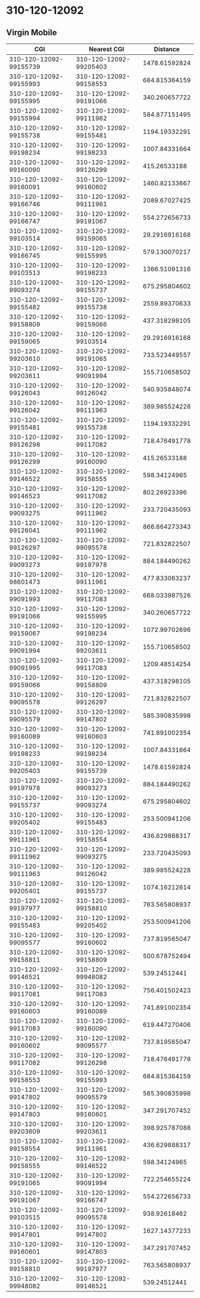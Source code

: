 # 310-120-12092
## Virgin Mobile


| CGI | Nearest CGI | Distance |
|-----|-------------|----------|
| 310-120-12092-99155739 | 310-120-12092-99205403 | 1478.61592824 |
| 310-120-12092-99155993 | 310-120-12092-99158553 | 684.815364159 |
| 310-120-12092-99155995 | 310-120-12092-99191066 | 340.260657722 |
| 310-120-12092-99155994 | 310-120-12092-99111962 | 584.877151495 |
| 310-120-12092-99155738 | 310-120-12092-99155481 | 1194.19332291 |
| 310-120-12092-99198234 | 310-120-12092-99198233 | 1007.84331664 |
| 310-120-12092-99160090 | 310-120-12092-99126299 | 415.26533188 |
| 310-120-12092-99160091 | 310-120-12092-99160602 | 1460.82133667 |
| 310-120-12092-99166746 | 310-120-12092-99111961 | 2089.67027425 |
| 310-120-12092-99166747 | 310-120-12092-99191067 | 554.272656733 |
| 310-120-12092-99103514 | 310-120-12092-99159065 | 29.2916916168 |
| 310-120-12092-99166745 | 310-120-12092-99155995 | 579.130070217 |
| 310-120-12092-99103513 | 310-120-12092-99198233 | 1366.51091316 |
| 310-120-12092-99093274 | 310-120-12092-99155737 | 675.295804602 |
| 310-120-12092-99155482 | 310-120-12092-99155738 | 2559.89370633 |
| 310-120-12092-99158809 | 310-120-12092-99159066 | 437.318298105 |
| 310-120-12092-99159065 | 310-120-12092-99103514 | 29.2916916168 |
| 310-120-12092-99203610 | 310-120-12092-99191065 | 733.523449557 |
| 310-120-12092-99203611 | 310-120-12092-99091994 | 155.710658502 |
| 310-120-12092-99126043 | 310-120-12092-99126042 | 540.935848074 |
| 310-120-12092-99126042 | 310-120-12092-99111963 | 389.985524228 |
| 310-120-12092-99155481 | 310-120-12092-99155738 | 1194.19332291 |
| 310-120-12092-99126298 | 310-120-12092-99117082 | 718.476491778 |
| 310-120-12092-99126299 | 310-120-12092-99160090 | 415.26533188 |
| 310-120-12092-99146522 | 310-120-12092-99158555 | 598.34124965 |
| 310-120-12092-99146523 | 310-120-12092-99117082 | 802.26923396 |
| 310-120-12092-99093275 | 310-120-12092-99111962 | 233.720435093 |
| 310-120-12092-99126041 | 310-120-12092-99111962 | 866.664273343 |
| 310-120-12092-99126297 | 310-120-12092-99095578 | 721.832822507 |
| 310-120-12092-99093273 | 310-120-12092-99197978 | 884.184490262 |
| 310-120-12092-98601473 | 310-120-12092-99111961 | 477.833063237 |
| 310-120-12092-99091993 | 310-120-12092-99117083 | 668.033987526 |
| 310-120-12092-99191066 | 310-120-12092-99155995 | 340.260657722 |
| 310-120-12092-99159067 | 310-120-12092-99198234 | 1072.99702696 |
| 310-120-12092-99091994 | 310-120-12092-99203611 | 155.710658502 |
| 310-120-12092-99091995 | 310-120-12092-99117083 | 1209.48514254 |
| 310-120-12092-99159066 | 310-120-12092-99158809 | 437.318298105 |
| 310-120-12092-99095578 | 310-120-12092-99126297 | 721.832822507 |
| 310-120-12092-99095579 | 310-120-12092-99147802 | 585.390835998 |
| 310-120-12092-99160089 | 310-120-12092-99160603 | 741.891002354 |
| 310-120-12092-99198233 | 310-120-12092-99198234 | 1007.84331664 |
| 310-120-12092-99205403 | 310-120-12092-99155739 | 1478.61592824 |
| 310-120-12092-99197978 | 310-120-12092-99093273 | 884.184490262 |
| 310-120-12092-99155737 | 310-120-12092-99093274 | 675.295804602 |
| 310-120-12092-99205402 | 310-120-12092-99155483 | 253.500941206 |
| 310-120-12092-99111961 | 310-120-12092-99158554 | 436.629888317 |
| 310-120-12092-99111962 | 310-120-12092-99093275 | 233.720435093 |
| 310-120-12092-99111963 | 310-120-12092-99126042 | 389.985524228 |
| 310-120-12092-99205401 | 310-120-12092-99155737 | 1074.16212614 |
| 310-120-12092-99197977 | 310-120-12092-99158810 | 763.565808937 |
| 310-120-12092-99155483 | 310-120-12092-99205402 | 253.500941206 |
| 310-120-12092-99095577 | 310-120-12092-99160602 | 737.819565047 |
| 310-120-12092-99158811 | 310-120-12092-99158809 | 500.678752494 |
| 310-120-12092-99146521 | 310-120-12092-99948082 | 539.24512441 |
| 310-120-12092-99117081 | 310-120-12092-99117083 | 756.401502423 |
| 310-120-12092-99160603 | 310-120-12092-99160089 | 741.891002354 |
| 310-120-12092-99117083 | 310-120-12092-99160090 | 619.447270406 |
| 310-120-12092-99160602 | 310-120-12092-99095577 | 737.819565047 |
| 310-120-12092-99117082 | 310-120-12092-99126298 | 718.476491778 |
| 310-120-12092-99158553 | 310-120-12092-99155993 | 684.815364159 |
| 310-120-12092-99147802 | 310-120-12092-99095579 | 585.390835998 |
| 310-120-12092-99147803 | 310-120-12092-99160601 | 347.291707452 |
| 310-120-12092-99203609 | 310-120-12092-99203611 | 398.925787088 |
| 310-120-12092-99158554 | 310-120-12092-99111961 | 436.629888317 |
| 310-120-12092-99158555 | 310-120-12092-99146522 | 598.34124965 |
| 310-120-12092-99191065 | 310-120-12092-99091994 | 722.254655224 |
| 310-120-12092-99191067 | 310-120-12092-99166747 | 554.272656733 |
| 310-120-12092-99103515 | 310-120-12092-99095578 | 938.92618462 |
| 310-120-12092-99147801 | 310-120-12092-99147802 | 1627.14377233 |
| 310-120-12092-99160601 | 310-120-12092-99147803 | 347.291707452 |
| 310-120-12092-99158810 | 310-120-12092-99197977 | 763.565808937 |
| 310-120-12092-99948082 | 310-120-12092-99146521 | 539.24512441 |
